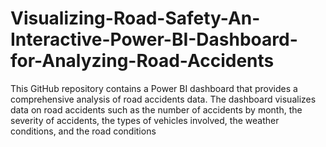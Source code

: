 # Visualizing-Road-Safety-An-Interactive-Power-BI-Dashboard-for-Analyzing-Road-Accidents
This GitHub repository contains a Power BI dashboard that provides a comprehensive analysis of road accidents data. The dashboard visualizes data on road accidents such as the number of accidents by month, the severity of accidents, the types of vehicles involved, the weather conditions, and the road conditions
